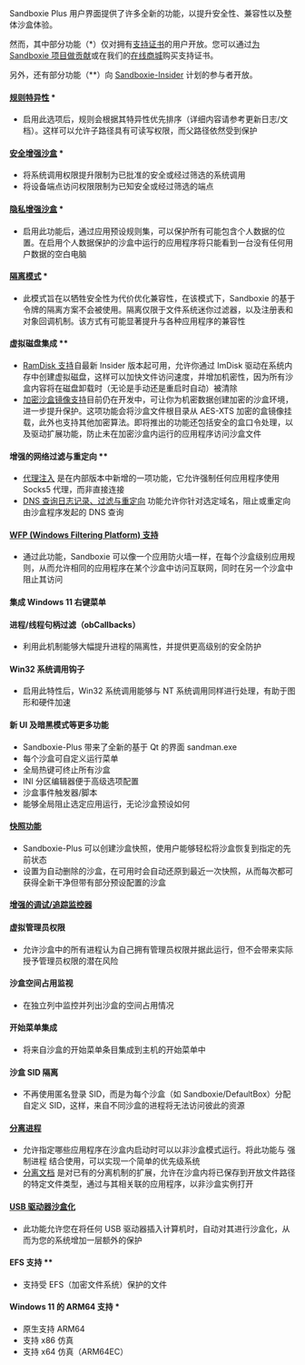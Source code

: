 Sandboxie Plus 用户界面提供了许多全新的功能，以提升安全性、兼容性以及整体沙盒体验。

然而，其中部分功能（*）仅对拥有[支持证书](../PlusContent/zh_CN/supporter-certificate.md)的用户开放。您可以通过[为 Sandboxie 项目做贡献](https://github.com/sandboxie-plus/Sandboxie/blob/master/CONTRIBUTING.md)或在我们的[在线商城](https://xanasoft.com/shop/)购买支持证书。
<!-- https://github.com/sandboxie-plus/Sandboxie/blob/master/CONTRIBUTING.md 贡献者证书文档没有翻译，故没有修改md文件指向。等待后续翻译后，重新指定 -->


另外，还有部分功能（**）向 [Sandboxie-Insider](../PlusContent/zh_CN/Sandboxie-Insider.md) 计划的参与者开放。


#### [规则特异性](../PlusContent/zh_CN/RuleSpecificity.md) *
 - 启用此选项后，规则会根据其特异性优先排序（详细内容请参考更新日志/文档）。这样可以允许子路径具有可读写权限，而父路径依然受到保护


#### [安全增强沙盒](../PlusContent/zh_CN/security-mode.md) *
 - 将系统调用权限提升限制为已批准的安全或经过筛选的系统调用
 - 将设备端点访问权限限制为已知安全或经过筛选的端点


#### [隐私增强沙盒](../PlusContent/zh_CN/privacy-mode.md) *
- 启用此功能后，通过应用预设规则集，可以保护所有可能包含个人数据的位置。在启用个人数据保护的沙盒中运行的应用程序将只能看到一台没有任何用户数据的空白电脑


#### [隔离模式](../PlusContent/zh_CN/compartment-mode.md) *
- 此模式旨在以牺牲安全性为代价优化兼容性，在该模式下，Sandboxie 的基于令牌的隔离方案不会被使用。隔离仅限于文件系统迷你过滤器，以及注册表和对象回调机制。该方式有可能显著提升与各种应用程序的兼容性


#### 虚拟磁盘集成 **
- [RamDisk 支持](../PlusContent/zh_CN/RamDiskSupport.md)自最新 Insider 版本起可用，允许你通过 ImDisk 驱动在系统内存中创建虚拟磁盘，这样可以加快文件访问速度，并增加机密性，因为所有沙盒内容将在磁盘卸载时（无论是手动还是重启时自动）被清除
- [加密沙盒镜像支持](../PlusContent/zh_CN/BoxEncryption.md)目前仍在开发中，可让你为机密数据创建加密的沙盒环境，进一步提升保护。这项功能会将沙盒文件根目录从 AES-XTS 加密的盒镜像挂载，此外也支持其他加密算法。即将推出的功能还包括安全的盒口令处理，以及驱动扩展功能，防止未在加密沙盒内运行的应用程序访问沙盒文件


#### 增强的网络过滤与重定向 **
 - [代理注入](../PlusContent/zh_CN/ProxySupport.md) 是在内部版本中新增的一项功能，它允许强制任何应用程序使用 Socks5 代理，而非直接连接
 - [DNS 查询日志记录、过滤与重定向](../PlusContent/zh_CN/DNSFilter.md) 功能允许你针对选定域名，阻止或重定向由沙盒程序发起的 DNS 查询


#### [WFP (Windows Filtering Platform) 支持](../PlusContent/zh_CN/WFPSupport.md)
 - 通过此功能，Sandboxie 可以像一个应用防火墙一样，在每个沙盒级别应用规则，从而允许相同的应用程序在某个沙盒中访问互联网，同时在另一个沙盒中阻止其访问


#### 集成 Windows 11 右键菜单


#### 进程/线程句柄过滤（obCallbacks）
- 利用此机制能够大幅提升进程的隔离性，并提供更高级别的安全防护


#### Win32 系统调用钩子
- 启用此特性后，Win32 系统调用能够与 NT 系统调用同样进行处理，有助于图形和硬件加速


#### 新 UI 及暗黑模式等更多功能
- Sandboxie-Plus 带来了全新的基于 Qt 的界面 sandman.exe
- 每个沙盒可自定义运行菜单
- 全局热键可终止所有沙盒
- INI 分区编辑器便于高级选项配置
- 沙盒事件触发器/脚本
- 能够全局阻止选定应用运行，无论沙盒预设如何


#### [快照功能](../PlusContent/BoxSnapshots.md)
- Sandboxie-Plus 可以创建沙盒快照，使用户能够轻松将沙盒恢复到指定的先前状态
- 设置为自动删除的沙盒，在可用时会自动还原到最近一次快照，从而每次都可获得全新干净但带有部分预设配置的沙盒


#### [增强的调试/追踪监控器](../PlusContent/TraceLog.md)


#### 虚拟管理员权限
 - 允许沙盒中的所有进程认为自己拥有管理员权限并据此运行，但不会带来实际授予管理员权限的潜在风险


#### 沙盒空间占用监视
 - 在独立列中监控并列出沙盒的空间占用情况


#### 开始菜单集成
 - 将来自沙盒的开始菜单条目集成到主机的开始菜单中


#### 沙盒 SID 隔离
 - 不再使用匿名登录 SID，而是为每个沙盒（如 Sandboxie/DefaultBox）分配自定义 SID，这样，来自不同沙盒的进程将无法访问彼此的资源


#### [分离进程](../Content/BreakoutProcess.md)
- 允许指定哪些应用程序在沙盒内启动时可以以非沙盒模式运行。将此功能与 强制进程 结合使用，可以实现一个简单的优先级系统
- [分离文档](../Content/BreakoutDocument.md) 是对已有的分离机制的扩展，允许在沙盒内将已保存到开放文件路径的特定文件类型，通过与其相关联的应用程序，以非沙盒实例打开


#### [USB 驱动器沙盒化](../PlusContent/USBSandboxing.md)
- 此功能允许您在将任何 USB 驱动器插入计算机时，自动对其进行沙盒化，从而为您的系统增加一层额外的保护


#### EFS 支持 **
 - 支持受 EFS（加密文件系统）保护的文件


#### Windows 11 的 ARM64 支持 *
 - 原生支持 ARM64
 - 支持 x86 仿真
 - 支持 x64 仿真（ARM64EC）